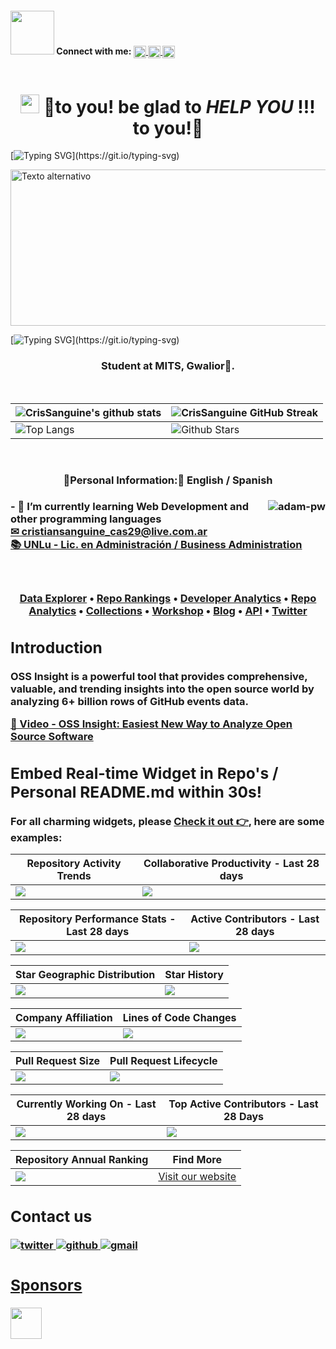<div style="display: flex; gap: 10px; align-items: center;">
    <h4> <img src='https://raw.githubusercontent.com/ShahriarShafin/ShahriarShafin/main/Assets/handshake.gif' width="70px"> Connect with me:  
<!--    LINKEDIN -->
    <a href='https://www.linkedin.com/in/cristian-sanguine'> 
        <img width='20px' align='center' src="https://raw.githubusercontent.com/rahulbanerjee26/githubAboutMeGenerator/main/icons/linked-in-alt.svg"/>
    </a>
<!--    TWITTER -->
    <a href='https://www.twitter.com/CrisSanguine'> 
        <img width='20px' align='center' src="https://raw.githubusercontent.com/rahulbanerjee26/githubAboutMeGenerator/main/icons/twitter.svg"/>
    </a>
<!--  GITHUB -->
    <a href='https://www.github.com/CrisSanguine'> 
        <img width='20px' align='center' src="https://raw.githubusercontent.com/rahulbanerjee26/githubAboutMeGenerator/main/icons/github.svg"/>
    </a>
<!--    PORTAFOLIO WEB  -->
    <!--     <a href='http:///'> 
        <img width='20px' align='center' src="https://raw.githubusercontent.com/rahulbanerjee26/githubAboutMeGenerator/main/icons/portfolio.png"/>
    </a> -->
<!--      NO SE MEDIUM -->
    <!--     <a href='https://medium.com/'> 
        <img width='20px' align='center' src="https://raw.githubusercontent.com/rahulbanerjee26/githubAboutMeGenerator/main/icons/medium.svg"/>
    </a> -->
  </h4>
</div>
<h1 align="center"><img src = "https://raw.githubusercontent.com/MartinHeinz/MartinHeinz/master/wave.gif" width = 30px> 🤗to you!  be glad to <strong><i> HELP YOU  </i></strong> !!! to you!🤗  </h1>

[![Typing SVG](https://readme-typing-svg.herokuapp.com?font=Architects+Daughter&color=59a2d3&size=23&lines=Cris+Sanguine+presents+projects:...;E-commerce,+big+data+and;financial+management+and+accounting...;)](https://git.io/typing-svg)

<img src="https://drive.google.com/uc?id=1eLIDbwg7HqWTSjbNF_BfRQo8XLz1hnoQ" alt="Texto alternativo" width="900" height="250">

[![Typing SVG](https://readme-typing-svg.herokuapp.com?font=Architects+Daughter&color=E2B989&size=23&lines=I'm+a+degree+in+Business+Administration;I'm+a+proud+Argentine+🇦🇷;)](https://git.io/typing-svg)

<h3 align="center">Student at MITS, Gwalior🌟.</h3>
<br>
  
| ![CrisSanguine's github stats](https://github-readme-stats.vercel.app/api?username=CrisSanguine&show_icons=true&theme=tokyonight) | ![CrisSanguine GitHub Streak](https://github-readme-streak-stats.herokuapp.com/?user=CrisSanguine&theme=tokyonight) |
| --- | --- |
| ![Top Langs](https://github-readme-stats.vercel.app/api/top-langs/?username=CrisSanguine&theme=tokyonight) | ![Github Stars](https://github-readme-stats.vercel.app/api?username=CrisSanguine&show_icons=true&locale=en&count_private=true&hide_rank=true&custom_title=My%20GitHub%20Stats&disable_animations=true&theme=tokyonight) |
<br>

<h3 align="center"> 🧍Personal Information:🧍 English / Spanish <h3/> 
<div>
<p><img align="right" src="https://blogdatlas.files.wordpress.com/2022/10/analisis-bigs-data.gif?w=400" alt="adam-pw" /></p>

<p align="left">
- 🌱 I’m currently learning Web Development and other programming languages
<br>
<a href="mailto:cristiansanguine_cas29@live.com.ar?subject=Servicio%20Profesional%20-%20Professional%20Service&amp;body=Hi%20CrisSanguine,%0D%0A%0D%0A...">✉ cristiansanguine_cas29@live.com.ar</a>
<br>
<a href="https://www.unlu.edu.ar/carg-administracion.html"> 📚 UNLu - Lic. en Administración / Business Administration </a>
</p>

<br>


<div align="center">
<a href="https://ossinsight.io">
  <img src=""
</a>
</div>

<h4 align="center">
  <b><a href="https://ossinsight.io/explore/">Data Explorer</a></b>
  •
  <b><a href="https://ossinsight.io/collections/open-source-database">Repo Rankings</a></b>
  •
  <b><a href="https://ossinsight.io/analyze/Ovilia">Developer Analytics</a></b>
  •
  <a href="https://ossinsight.io/analyze/pingcap/tidb">Repo Analytics</a>
  •
  <a href="https://ossinsight.io/collections/open-source-database">Collections</a>
  •
  <a href="https://ossinsight.io/docs/workshop">Workshop</a>
  •
  <a href="https://ossinsight.io/blog">Blog</a>
  •
  <a href="https://ossinsight.io/docs">API</a>
  •
  <a href="https://twitter.com/OSSInsight">Twitter</a>
</h3>

## Introduction

OSS Insight is a powerful tool that provides comprehensive, valuable, and trending insights into the open source world by analyzing 6+ billion rows of GitHub events data. 
 
[🎦 Video - OSS Insight: Easiest New Way to Analyze Open Source Software](https://www.youtube.com/watch?v=6ofDBgXh4So&t=1s)

## Embed Real-time Widget in Repo's / Personal README.md within 30s!

For all charming widgets, please [Check it out 👉](https://next.ossinsight.io/widgets?utm_source=github&utm_medium=referral), here are some examples:


| Repository Activity Trends | Collaborative Productivity - Last 28 days |
| ----------- | ----------- |
|<img src="https://next.ossinsight.io/widgets/official/compose-activity-trends/thumbnail.png?repo_id=41986369&image_size=auto" />|<img src="https://next.ossinsight.io/widgets/official/compose-last-28-days-collaborative-productivity/thumbnail.png?repo_id=41986369&image_size=auto" />|

| Repository Performance Stats - Last 28 days | Active Contributors - Last 28 days |
| ----------- | ----------- |
|<img src="https://next.ossinsight.io/widgets/official/compose-last-28-days-stats/thumbnail.png?repo_id=41986369&image_size=auto" />|<img src="https://next.ossinsight.io/widgets/official/compose-recent-active-contributors/thumbnail.png?repo_id=41986369&limit=100&image_size=auto"/>|

| Star Geographic Distribution | Star History |
| ----------- | ----------- |
|<img src="https://next.ossinsight.io/widgets/official/analyze-repo-stars-map/thumbnail.png?activity=stars&repo_id=41986369&image_size=auto" />|<img src="https://next.ossinsight.io/widgets/official/analyze-repo-stars-history/thumbnail.png?repo_id=41986369&image_size=auto" />|

| Company Affiliation | Lines of Code Changes |
| ----------- | ----------- |
|<img src="https://next.ossinsight.io/widgets/official/analyze-repo-company/thumbnail.png?activity=stars&repo_id=41986369&image_size=auto" />|<img src="https://next.ossinsight.io/widgets/official/analyze-repo-loc-per-month/thumbnail.png?repo_id=41986369&image_size=auto" />|

| Pull Request Size | Pull Request Lifecycle |
| ----------- | ----------- |
|<img src="https://next.ossinsight.io/widgets/official/analyze-repo-pull-requests-size-per-month/thumbnail.png?repo_id=41986369&image_size=auto" />|<img src="https://next.ossinsight.io/widgets/official/analyze-repo-pull-request-open-to-merged/thumbnail.png?repo_id=41986369&image_size=auto" />|

| Currently Working On - Last 28 days | Top Active Contributors - Last 28 Days |
| ----------- | ----------- |
|<img src="https://next.ossinsight.io/widgets/official/compose-currently-working-on/thumbnail.png?activity_type=all&user_id=12960671&image_size=auto" />|<img src="https://next.ossinsight.io/widgets/official/compose-recent-top-contributors/thumbnail.png?repo_id=41986369&image_size=auto" />|

| Repository Annual Ranking | Find More |
| ----------- | ----------- |
|<img src="https://next.ossinsight.io/widgets/official/collection-annually-ranking/thumbnail.png?activity=stars&collection_id=2&image_size=auto" />|<a href="https://next.ossinsight.io/widgets?utm_source=github&utm_medium=referral">Visit our website</a >|

## Contact us

<a href="https://twitter.com/OSSInsight" target="_blank">
<img src=https://img.shields.io/badge/twitter-%2300acee.svg?color=1DA1F2&style=for-the-badge&logo=twitter&logoColor=white alt=twitter style="margin-bottom: 5px;" />

<a href="https://github.com/pingcap/ossinsight/discussions" target="_blank">
<img src=https://img.shields.io/badge/github-%2300acee.svg?color=181717&style=for-the-badge&logo=github&logoColor=white alt=github style="margin-bottom: 5px;" />

<a href="mailto:ossinsight@pingcap.com" target="_blank">
<img src=https://img.shields.io/badge/gmail-%2300acee.svg?color=EA4335&style=for-the-badge&logo=gmail&logoColor=white alt=gmail style="margin-bottom: 5px;" />

## Sponsors
<a href="https://en.pingcap.com/tidb-cloud/?utm_source=ossinsight&utm_medium=referral">
<img src="/web/static/img/tidb-cloud-logo-w.png" height=50 />
</a>
